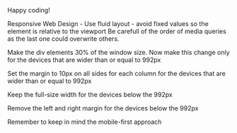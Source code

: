 Happy coding!

Responsive Web Design -
    Use fluid layout - avoid fixed values so the element is relative to the viewport
    Be carefull of the order of media queries as the last one could overwrite others.
    
Make the div elements 30% of the window size. Now make this change only for the devices that are wider than or equal to 992px
    
Set the margin to 10px on all sides for each column for the devices that are wider than or equal to 992px

Keep the full-size width for the devices below the 992px

Remove the left and right margin for the devices below the 992px

Remember to keep in mind the mobile-first approach